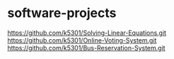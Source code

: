 # software-projects
https://github.com/k5301/Solving-Linear-Equations.git<br/>
https://github.com/k5301/Online-Voting-System.git<br/>
https://github.com/k5301/Bus-Reservation-System.git<br/>
